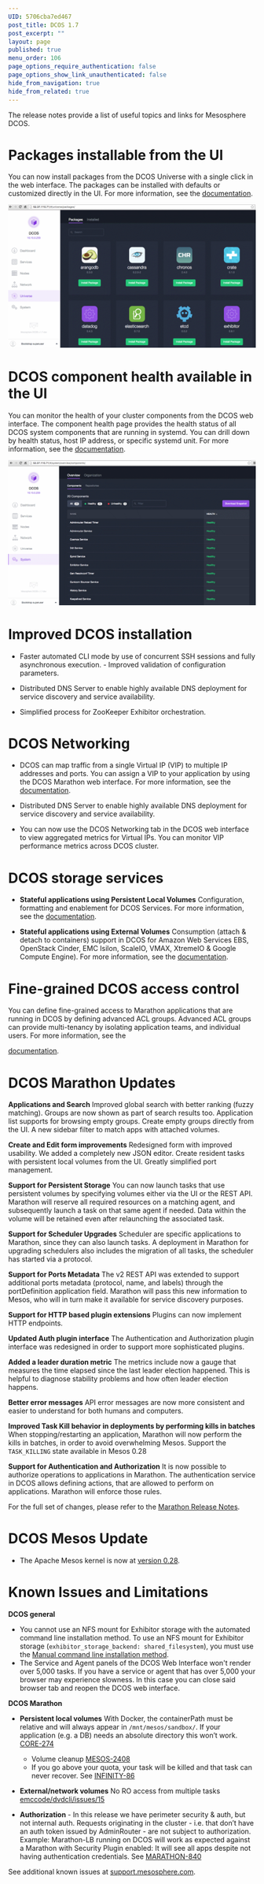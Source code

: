 ```yaml
---
UID: 5706cba7ed467
post_title: DCOS 1.7
post_excerpt: ""
layout: page
published: true
menu_order: 106
page_options_require_authentication: false
page_options_show_link_unauthenticated: false
hide_from_navigation: true
hide_from_related: true
---
```

The release notes provide a list of useful topics and links for Mesosphere DCOS.

# Packages installable from the UI

You can now install packages from the DCOS Universe with a single click in the web interface. The packages can be installed with defaults or customized directly in the UI. For more information, see the [documentation][1].

![alt text][2]

# DCOS component health available in the UI

You can monitor the health of your cluster components from the DCOS web interface. The component health page provides the health status of all DCOS system components that are running in systemd. You can drill down by health status, host IP address, or specific systemd unit. For more information, see the [documentation][3].

![alt text][4]

# <a name="dcos"></a>Improved DCOS installation

*   Faster automated CLI mode by use of concurrent SSH sessions and fully asynchronous execution. - Improved validation of configuration parameters. <!-- Enterprise -->

*   Distributed DNS Server to enable highly available DNS deployment for service discovery and service availability. <!-- Enterprise -->

*   Simplified process for ZooKeeper Exhibitor orchestration.

<!-- Networking is enterprise only. -->

# DCOS Networking

*   DCOS can map traffic from a single Virtual IP (VIP) to multiple IP addresses and ports. You can assign a VIP to your application by using the DCOS Marathon web interface. For more information, see the [documentation][5].
*   Distributed DNS Server to enable highly available DNS deployment for service discovery and service availability. <!-- where is the documentation for this? -->

*   You can now use the DCOS Networking tab in the DCOS web interface to view aggregated metrics for Virtual IPs. You can monitor VIP performance metrics across DCOS cluster. <!-- For more information, see the [documentation](). -->

# DCOS storage services

*   **Stateful applications using Persistent Local Volumes** Configuration, formatting and enablement for DCOS Services. For more information, see the [documentation][6].

*   **Stateful applications using External Volumes** Consumption (attach & detach to containers) support in DCOS for Amazon Web Services EBS, OpenStack Cinder, EMC Isilon, ScaleIO, VMAX, XtremeIO & Google Compute Engine). For more information, see the [documentation][7].

# Fine-grained DCOS access control

<!-- Enterprise only. --> You can define fine-grained access to Marathon applications that are running in DCOS by defining advanced ACL groups. Advanced ACL groups can provide multi-tenancy by isolating application teams, and individual users. For more information, see the

[documentation][8].

# DCOS Marathon Updates

<!-- Open DCOS Edition -->

**Applications and Search** Improved global search with better ranking (fuzzy matching). Groups are now shown as part of search results too. Application list supports for browsing empty groups. Create empty groups directly from the UI. A new sidebar filter to match apps with attached volumes.

**Create and Edit form improvements** Redesigned form with improved usability. We added a completely new JSON editor. Create resident tasks with persistent local volumes from the UI. Greatly simplified port management.

**Support for Persistent Storage** You can now launch tasks that use persistent volumes by specifying volumes either via the UI or the REST API. Marathon will reserve all required resources on a matching agent, and subsequently launch a task on that same agent if needed. Data within the volume will be retained even after relaunching the associated task.

**Support for Scheduler Upgrades** Scheduler are specific applications to Marathon, since they can also launch tasks. A deployment in Marathon for upgrading schedulers also includes the migration of all tasks, the scheduler has started via a protocol.

**Support for Ports Metadata** The v2 REST API was extended to support additional ports metadata (protocol, name, and labels) through the portDefinition application field. Marathon will pass this new information to Mesos, who will in turn make it available for service discovery purposes.

**Support for HTTP based plugin extensions** Plugins can now implement HTTP endpoints.

**Updated Auth plugin interface** The Authentication and Authorization plugin interface was redesigned in order to support more sophisticated plugins.

**Added a leader duration metric** The metrics include now a gauge that measures the time elapsed since the last leader election happened. This is helpful to diagnose stability problems and how often leader election happens.

**Better error messages** API error messages are now more consistent and easier to understand for both humans and computers.

**Improved Task Kill behavior in deployments by performing kills in batches** When stopping/restarting an application, Marathon will now perform the kills in batches, in order to avoid overwhelming Mesos. Support the `TASK_KILLING` state available in Mesos 0.28

<!-- Enterprise Edition -->

**Support for Authentication and Authorization** It is now possible to authorize operations to applications in Marathon. The authentication service in DCOS allows defining actions, that are allowed to perform on applications. Marathon will enforce those rules.

For the full set of changes, please refer to the [Marathon Release Notes][9].

# <a name="mesos"></a>DCOS Mesos Update

*   The Apache Mesos kernel is now at [version 0.28][10].

# <a name="known-issues"></a>Known Issues and Limitations

**DCOS general**

*   You cannot use an NFS mount for Exhibitor storage with the automated command line installation method. To use an NFS mount for Exhibitor storage (`exhibitor_storage_backend: shared_filesystem`), you must use the [Manual command line installation method][11].
*   The Service and Agent panels of the DCOS Web Interface won't render over 5,000 tasks. If you have a service or agent that has over 5,000 your browser may experience slowness. In this case you can close said browser tab and reopen the DCOS web interface.

**DCOS Marathon**

*   **Persistent local volumes** With Docker, the containerPath must be relative and will always appear in `/mnt/mesos/sandbox/`. If your application (e.g. a DB) needs an absolute directory this won’t work. [CORE-274][12]
    
    *   Volume cleanup [MESOS-2408][13]
    *   If you go above your quota, your task will be killed and that task can never recover. See [INFINITY-86][14]

*   **External/network volumes** No RO access from multiple tasks [emccode/dvdcli/issues/15][15]

*   **Authorization** - In this release we have perimeter security & auth, but not internal auth. Requests originating in the cluster - i.e. that don’t have an auth token issued by AdminRouter - are not subject to authorization. Example: Marathon-LB running on DCOS will work as expected against a Marathon with Security Plugin enabled: It will see all apps despite not having authentication credentials. See [MARATHON-840][16]

See additional known issues at <a href="https://support.mesosphere.com" target="_blank">support.mesosphere.com</a>.

 [1]: /admin-tutorials/install-service/
 [2]: /assets/images/ui-universe.gif
 [3]: /monitoring-system-health/
 [4]: /assets/images/ui-system-health-relnotes.gif
 [5]: /service-discovery/virtual-ip-addresses/
 [6]: http://mesosphere.github.io/marathon/docs/persistent-volumes.html
 [7]: http://mesosphere.github.io/marathon/docs/external-volumes.html
 [8]: /security-and-authentication/advanced-acl/
 [9]: https://github.com/mesosphere/marathon/releases/edit/v1.0.0-RC1
 [10]: https://issues.apache.org/jira/secure/ReleaseNote.jspa?projectId=12311242&version=12334661
 [11]: /concepts/installing/installing-enterprise-edition/manual-installation/
 [12]: https://mesosphere.atlassian.net/browse/CORE-274
 [13]: https://issues.apache.org/jira/browse/MESOS-2408
 [14]: https://mesosphere.atlassian.net/browse/INFINITY-86
 [15]: https://github.com/emccode/dvdcli/issues/15
 [16]: https://mesosphere.atlassian.net/browse/MARATHON-840